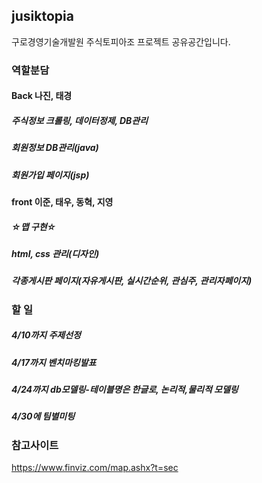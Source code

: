 ## jusiktopia
구로경영기술개발원 주식토피아조 프로젝트 공유공간입니다.

### 역할분담
#### Back 나진, 태경
##### 주식정보 크롤링, 데이터정제, DB관리 
##### 회원정보 DB관리(java)
##### 회원가입 페이지(jsp)


#### front 이준, 태우, 동혁, 지영
##### ☆맵 구현☆
##### html, css 관리(디자인)
##### 각종게시판 페이지(자유게시판, 실시간순위, 관심주, 관리자페이지)


### 할 일 
##### 4/10까지 주제선정

##### 4/17까지 벤치마킹발표

##### 4/24까지 db모델링-테이블명은 한글로, 논리적,물리적 모델링

##### 4/30에 팀별미팅






### 참고사이트
https://www.finviz.com/map.ashx?t=sec

